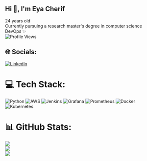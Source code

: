 ## Hi 👋, I'm Eya Cherif</br>
24 years old</br>
Currently pursuing a research master's degree in computer science</br>
DevOps ✨</br>
![Profile Views](https://komarev.com/ghpvc/?username=eyacherif03&color=brightgreen)


## 🌐 Socials:
[![LinkedIn](https://img.shields.io/badge/LinkedIn-%230077B5.svg?logo=linkedin&logoColor=white)](https://linkedin.com/in/cherif-eya-aa5289224) 

# 💻 Tech Stack:
![Python](https://img.shields.io/badge/python-3670A0?style=for-the-badge&logo=python&logoColor=ffdd54) ![AWS](https://img.shields.io/badge/AWS-%23FF9900.svg?style=for-the-badge&logo=amazon-aws&logoColor=white) ![Jenkins](https://img.shields.io/badge/jenkins-%232C5263.svg?style=for-the-badge&logo=jenkins&logoColor=white) ![Grafana](https://img.shields.io/badge/grafana-%23F46800.svg?style=for-the-badge&logo=grafana&logoColor=white) ![Prometheus](https://img.shields.io/badge/Prometheus-E6522C?style=for-the-badge&logo=Prometheus&logoColor=white) ![Docker](https://img.shields.io/badge/docker-%230db7ed.svg?style=for-the-badge&logo=docker&logoColor=white) ![Kubernetes](https://img.shields.io/badge/kubernetes-%23326ce5.svg?style=for-the-badge&logo=kubernetes&logoColor=white)
# 📊 GitHub Stats:
![](https://github-readme-stats.vercel.app/api?username=eyacherif03&theme=blue-green&hide_border=true&include_all_commits=true&count_private=true)<br/>
![](https://nirzak-streak-stats.vercel.app/?user=eyacherif03&theme=blue-green&hide_border=true)<br/>
![](https://github-readme-stats.vercel.app/api/top-langs/?username=eyacherif03&theme=blue-green&hide_border=true&include_all_commits=true&count_private=true&layout=compact)


